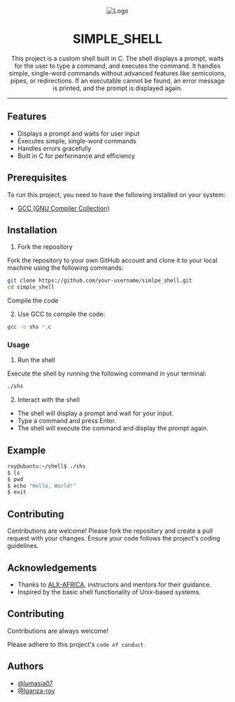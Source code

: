 <div align="center">

 ![Logo](https://th.bing.com/th/id/OIP.SO9JBWHuCM1X4fsTJHzVaQHaFH?pid=ImgDet&w=136&h=136&c=7&dpr=1.7)
# SIMPLE_SHELL

This project is a custom shell built in C. The shell displays a prompt, waits for the user to type a command, and executes the command. It handles simple, single-word commands without advanced features like semicolons, pipes, or redirections. If an executable cannot be found, an error message is printed, and the prompt is displayed again.

</div>

----------------

## Features
- Displays a prompt and waits for user input
- Executes simple, single-word commands
- Handles errors gracefully
- Built in C for performance and efficiency

## Prerequisites
To run this project, you need to have the following installed on your system:

- [GCC (GNU Compiler Collection)](https://www.google.com/url?sa=t&source=web&cd=&cad=rja&uact=8&ved=2ahUKEwjSi7HAnKyHAxUg1gIHHSbSDYoQFnoECBIQAQ&url=https%3A%2F%2Fgcc.gnu.org%2F&usg=AOvVaw0iLIfr-OYfeQ6NG1BlcrY1&opi=89978449)

## Installation
1. Fork the repository

Fork the repository to your own GitHub account and clone it to your local machine using the following commands:
```sh
git clone https://github.com/your-username/simlpe_shell.git
cd simple_shell
```

Compile the code

2. Use GCC to compile the code:

```sh
gcc -o shs *.c
```

### Usage
1. Run the shell

Execute the shell by running the following command in your terminal:

```sh
./shs
```

2. Interact with the shell

- The shell will display a prompt and wait for your input.
- Type a command and press Enter.
- The shell will execute the command and display the prompt again.

## Example
```sh
roy@ubuntu:~/shell$ ./shs
$ ls
$ pwd
$ echo "Hello, World!"
$ exit
```

## Contributing
Contributions are welcome! Please fork the repository and create a pull request with your changes. Ensure your code follows the project's coding guidelines.


## Acknowledgements
- Thanks to [ALX-AFRICA](https://www.alxafrica.com/), instructors and mentors for their guidance.
- Inspired by the basic shell functionality of Unix-based systems.

## Contributing

Contributions are always welcome!

Please adhere to this project's `code of conduct`.


## Authors

- [@lumasia07](https://www.github.com/lumasia07)
- [@Iganza-roy](https://www.github.com/@Iganza-roy)

<div>
 
</div>


